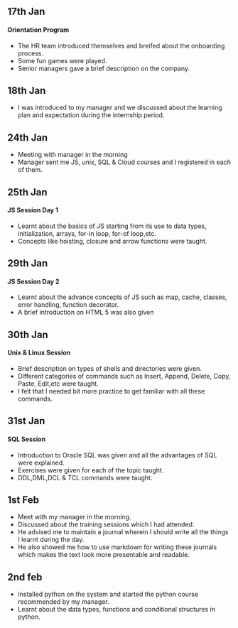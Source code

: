 ## 17th Jan
#### Orientation Program
- The HR team introduced themselves and breifed about the onboarding process.
- Some fun games were played.
- Senior managers gave a brief description on the company.

## 18th Jan
- I was introduced to my manager and we discussed about the learning plan and expectation during the internship period.

## 24th Jan
- Meeting with manager in the morning
- Manager sent me JS, unix, SQL & Cloud courses and I registered in each of them.

## 25th Jan
#### JS Session Day 1
- Learnt about the basics of JS starting from its use to data types, initialization, arrays, for-in loop, for-of loop,etc.
- Concepts like hoisting, closure and arrow functions were taught.

## 29th Jan
#### JS Session Day 2
- Learnt about the advance concepts of JS such as map, cache, classes, error handling, function decorator.
- A brief introduction on HTML 5 was also given

## 30th Jan
#### Unix & Linux Session 
- Brief description on types of shells and directories were given.
- Different categories of commands such as Insert, Append, Delete, Copy, Paste, Edit,etc were taught.
- I felt that I needed bit more practice to get familiar with all these commands.

 ## 31st Jan
 #### SQL Session
 - Introduction to Oracle SQL was given and all the advantages of SQL were explained.
 - Exercises were given for each of the topic taught.
 - DDL,DML,DCL & TCL commands were taught.

## 1st Feb
- Meet with my manager in the morning.
- Discussed about the training sessions which I had attended.
- He advised me to maintain a journal wherein I should write all the things I learnt during the day.
- He also showed me how to use markdown for writing these journals which makes the text look more presentable and readable.

## 2nd feb
- Installed python on the system and started the python course recommended by my manager.
- Learnt about the data types, functions and conditional structures in python.
